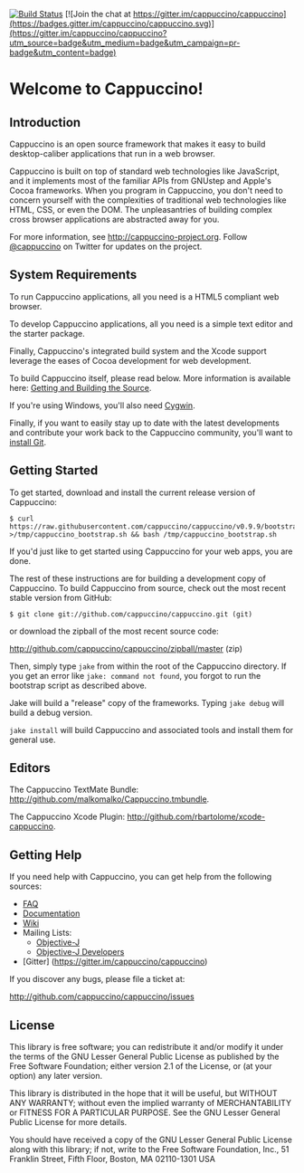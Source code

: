 [![Build Status](https://travis-ci.org/cappuccino/cappuccino.svg?branch=master)](https://travis-ci.org/cappuccino/cappuccino) [![Join the chat at https://gitter.im/cappuccino/cappuccino](https://badges.gitter.im/cappuccino/cappuccino.svg)](https://gitter.im/cappuccino/cappuccino?utm_source=badge&utm_medium=badge&utm_campaign=pr-badge&utm_content=badge)

Welcome to Cappuccino!
======================

Introduction
------------
Cappuccino is an open source framework that makes it easy to build
desktop-caliber applications that run in a web browser.

Cappuccino is built on top of standard web technologies like JavaScript, and
it implements most of the familiar APIs from GNUstep and Apple's Cocoa
frameworks. When you program in Cappuccino, you don't need to concern yourself
with the complexities of traditional web technologies like HTML, CSS, or even
the DOM. The unpleasantries of building complex cross browser applications are
abstracted away for you.

For more information, see <http://cappuccino-project.org>. Follow [@cappuccino](https://twitter.com/cappuccino) on Twitter for updates on the project.

System Requirements
-------------------
To run Cappuccino applications, all you need is a HTML5 compliant web browser.

To develop Cappuccino applications, all you need is a simple text editor and the starter package.

Finally, Cappuccino's integrated build system and the Xcode support leverage  the eases of Cocoa development for web development. 

To build Cappuccino itself, please read below. More information is available
here: [Getting and Building the Source](http://wiki.github.com/cappuccino/cappuccino/getting-and-building-the-source>).

If you're using Windows, you'll also need [Cygwin](http://www.cygwin.com/).

Finally, if you want to easily stay up to date with the latest developments
and contribute your work back to the Cappuccino community, you'll want to
[install Git](http://git-scm.com/).

Getting Started
---------------
To get started, download and install the current release version of Cappuccino:

    $ curl https://raw.githubusercontent.com/cappuccino/cappuccino/v0.9.9/bootstrap.sh >/tmp/cappuccino_bootstrap.sh && bash /tmp/cappuccino_bootstrap.sh

If you'd just like to get started using Cappuccino for your web apps, you are done.

The rest of these instructions are for building a development copy of Cappuccino.
To build Cappuccino from source, check out the most recent stable version from GitHub:

    $ git clone git://github.com/cappuccino/cappuccino.git (git)

or download the zipball of the most recent source code:

  <http://github.com/cappuccino/cappuccino/zipball/master> (zip)

Then, simply type `jake` from within the root of the Cappuccino directory. If you
get an error like `jake: command not found`, you forgot to run the bootstrap script
as described above.

Jake will build a "release" copy of the frameworks. Typing `jake debug` will
build a debug version.

`jake install` will build Cappuccino and associated tools and install them for general use.

Editors
-------
The Cappuccino TextMate Bundle: <http://github.com/malkomalko/Cappuccino.tmbundle>.

The Cappuccino Xcode Plugin: <http://github.com/rbartolome/xcode-cappuccino>.

Getting Help
------------
If you need help with Cappuccino, you can get help from the following sources:

  - [FAQ](http://cappuccino-project.org/support/faq.html)
  - [Documentation](http://cappuccino-project.org/learn/)
  - [Wiki](http://github.com/cappuccino/cappuccino/wikis)
  - Mailing Lists:
    - [Objective-J](http://groups.google.com/group/objectivej)
    - [Objective-J Developers](http://groups.google.com/group/objectivej-dev)
  - [Gitter] (https://gitter.im/cappuccino/cappuccino)

If you discover any bugs, please file a ticket at:

  <http://github.com/cappuccino/cappuccino/issues>

License
-------
This library is free software; you can redistribute it and/or modify it under
the terms of the GNU Lesser General Public License as published by the Free
Software Foundation; either version 2.1 of the License, or (at your option)
any later version.

This library is distributed in the hope that it will be useful, but WITHOUT
ANY WARRANTY; without even the implied warranty of MERCHANTABILITY or FITNESS
FOR A PARTICULAR PURPOSE. See the GNU Lesser General Public License for more
details.

You should have received a copy of the GNU Lesser General Public License along
with this library; if not, write to the Free Software Foundation, Inc., 51
Franklin Street, Fifth Floor, Boston, MA 02110-1301 USA
